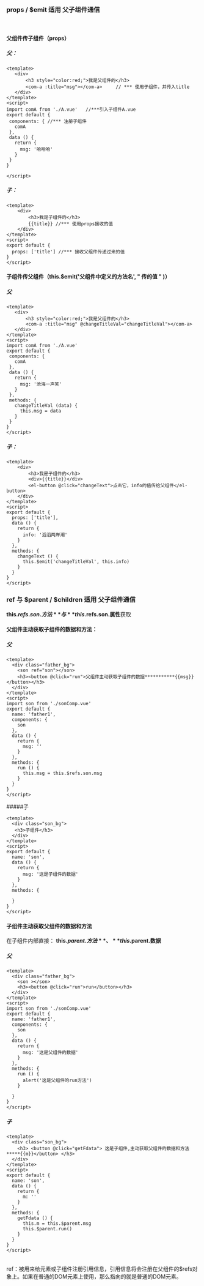### **props / $emit** 适用 父子组件通信
<BR/>

#### 父组件传子组件（props）

##### 父：
 ``` 
<template>
    <div>
        <h3 style="color:red;">我是父组件的</h3>
        <com-a :title="msg"></com-a>     // *** 使用子组件，并传入title
    </div>
</template>
<script>
import comA from './A.vue'   //***引入子组件A.vue
export default {
  components: { //*** 注册子组件 
    comA
  },
  data () {
    return {
      msg: '哈哈哈'
    }
  }
}

</script>
```
##### 子：
```
<template>
    <div>
        <h3>我是子组件的</h3>
        {{title}} //*** 使用props接收的值
    </div>
</template>
<script>
export default {
  props: ['title'] //*** 接收父组件传递过来的值
}
</script>

```


#### 子组件传父组件（this.$emit('父组件中定义的方法名', " 传的值 " )）

##### 父
```
<template>
   <div>
       <h3 style="color:red;">我是父组件的</h3>
       <com-a :title="msg" @changeTitleVal="changeTitleVal"></com-a>
   </div>
</template>
<script>
import comA from './A.vue'
export default {
 components: {
   comA
 },
 data () {
   return {
     msg: '沧海一声笑'
   }
 },
 methods: {
   changeTitleVal (data) {
     this.msg = data
   }
 }
}
</script>

```
##### 子：
```
<template>
    <div>
        <h3>我是子组件的</h3>
        <div>{{title}}</div> 
        <el-button @click="changeText">点击它，info的值传给父组件</el-button>
    </div>
</template>
<script>
export default {
  props: ['title'],
  data () {
    return {
      info: '滔滔两岸潮'
    }
  },
  methods: {
    changeText () {
      this.$emit('changeTitleVal', this.info) 
    }
  }
}
</script>

```


### **ref 与 $parent / $children** 适用 父子组件通信  

**this.$refs.son.方法** 与**this.$refs.son.属性**获取

#### 父组件主动获取子组件的数据和方法：

##### 父
```
<template>
  <div class="father_bg">
    <son ref="son"></son>
    <h3><button @click="run">父组件主动获取子组件的数据***********{{msg}}</button></h3>
  </div>
</template>
<script>
import son from './sonComp.vue'
export default {
  name: 'father1',
  components: {
    son
  },
  data () {
    return {
      msg: ''
    }
  },
  methods: {
    run () {
      this.msg = this.$refs.son.msg
    }
  }
}
</script>

```
#####子
```
<template>
  <div class="son_bg">
   <h3>子组件</h3>
  </div>
</template>
<script>
export default {
  name: 'son',
  data () {
    return {
      msg: '这是子组件的数据'
    }
  },
  methods: {

  }
}
</script>
```

#### 子组件主动获取父组件的数据和方法

在子组件内部直接： **this.$parent.方法** 、**this.$parent.数据**

##### 父
```
<template>
  <div class="father_bg">
    <son ></son>
    <h3><button @click="run">run</button></h3>
  </div>
</template>
<script>
import son from './sonComp.vue'
export default {
  name: 'father1',
  components: {
    son
  },
  data () {
    return {
      msg: '这是父组件的数据'
    }
  },
  methods: {
    run () {
      alert('这是父组件的run方法')
    }

  }
}
</script>
```

##### 子
```
<template>
  <div class="son_bg">
    <h3> <button @click="getFdata"> 这是子组件,主动获取父组件的数据和方法*****{{m}}</button> </h3>
  </div>
</template>
<script>
export default {
  name: 'son',
  data () {
    return {
      m: ''
    }
  },
  methods: {
    getFdata () {
      this.m = this.$parent.msg
      this.$parent.run()
    }
  }
}
</script>
```
<BR/>
ref：被用来给元素或子组件注册引用信息，引用信息将会注册在父组件的$refs对象上。如果在普通的DOM元素上使用，那么指向的就是普通的DOM元素。
